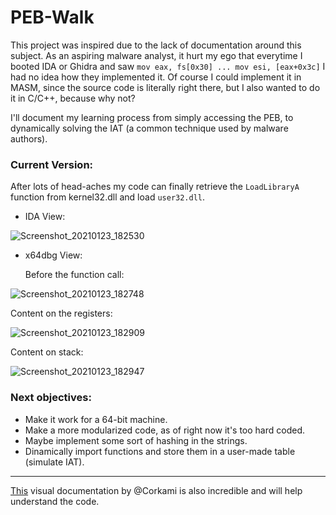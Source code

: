 # PEB-Walk

This project was inspired due to the lack of documentation around this subject. As an aspiring malware analyst, it hurt my ego that everytime I booted IDA or Ghidra and saw `mov eax, fs[0x30] ... mov esi, [eax+0x3c]` I had no idea how they implemented it. Of course I could implement it in MASM, since the source code is literally right there, but I also wanted to do it in C/C++, because why not?

I'll document my learning process from simply accessing the PEB, to dynamically solving the IAT (a common technique used by malware authors).

### Current Version:
After lots of head-aches my code can finally retrieve the `LoadLibraryA` function from kernel32.dll and load `user32.dll`.

* IDA View:

![Screenshot_20210123_182530](https://user-images.githubusercontent.com/28660375/105614462-62e51000-5da8-11eb-8a4c-317510ac1d3f.png)

* x64dbg View:
   
   Before the function call:
  
![Screenshot_20210123_182748](https://user-images.githubusercontent.com/28660375/105614522-b6eff480-5da8-11eb-88a2-d59a80b63253.png)

   Content on the registers:
  
![Screenshot_20210123_182909](https://user-images.githubusercontent.com/28660375/105614549-e6066600-5da8-11eb-8809-73b44028be8b.png)

   Content on stack:
  
![Screenshot_20210123_182947](https://user-images.githubusercontent.com/28660375/105614561-fc142680-5da8-11eb-828b-426edbb3069a.png)

### Next objectives:
* Make it work for a 64-bit machine.
* Make a more modularized code, as of right now it's too hard coded.
* Maybe implement some sort of hashing in the strings.
* Dinamically import functions and store them in a user-made table (simulate IAT).

---

[This](https://github.com/corkami/pics/blob/master/binary/pe102/pe102.svg) visual documentation by @Corkami is also incredible and will help understand the code.
